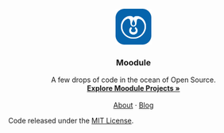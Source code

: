 <p align="center">
  <a href="https://moodule.github.io/">
    <img src="./assets/images/logo/drop/background/white_over_jay.png" alt="Moodule logo" width="72" height="72">
  </a>
</p>

<h3 align="center">Moodule</h3>

<p align="center">
  A few drops of code in the ocean of Open Source.
  <br>
  <a href="https://moodule.github.io/projects"><strong>Explore Moodule Projects »</strong></a>
  <br>
  <br>
  <a href="https://moodule.github.io/about">About</a>
  ·
  <a href="https://moodule.github.io/blog">Blog</a>
</p>

Code released under the [MIT License](https://github.com/moodule/moodule.github.io/blob/master/LICENSE).
